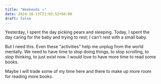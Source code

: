 ```yaml
---
title: "Weekends ⭐️"
date: 2024-10-13T21:03:52+04:00
draft: false
---
```


Yesterday, I spent the day picking pears and sleeping. Today, I spent the day caring for the baby and trying to rest; I can't rest with a small baby.

But I need this. Even these "activities" help me unplug from the world mentally. We need to have time to stop doing things, to stop scrolling, to stop thinking, to just exist now. I would love to have more time to read some books. 

Maybe I will trade some of my time here and there to make up more room for reading more books.
